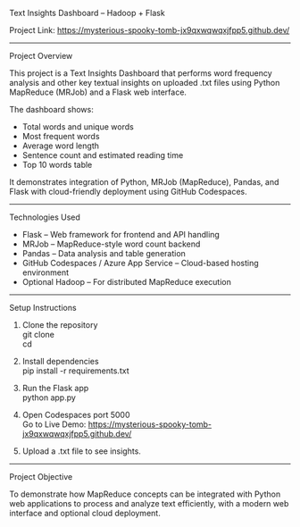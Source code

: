 Text Insights Dashboard – Hadoop + Flask

Project Link: https://mysterious-spooky-tomb-jx9qxwqwqxjfpp5.github.dev/

---

Project Overview

This project is a Text Insights Dashboard that performs word frequency analysis and other key textual insights on uploaded .txt files using Python MapReduce (MRJob) and a Flask web interface.  

The dashboard shows:  
- Total words and unique words  
- Most frequent words  
- Average word length  
- Sentence count and estimated reading time  
- Top 10 words table  

It demonstrates integration of Python, MRJob (MapReduce), Pandas, and Flask with cloud-friendly deployment using GitHub Codespaces.

---

Technologies Used

- Flask – Web framework for frontend and API handling  
- MRJob – MapReduce-style word count backend  
- Pandas – Data analysis and table generation  
- GitHub Codespaces / Azure App Service – Cloud-based hosting environment  
- Optional Hadoop – For distributed MapReduce execution  

---

Setup Instructions

1. Clone the repository  
   git clone <your-repo-url>  
   cd <repo-folder>

2. Install dependencies  
   pip install -r requirements.txt

3. Run the Flask app  
   python app.py

4. Open Codespaces port 5000  
   Go to Live Demo: https://mysterious-spooky-tomb-jx9qxwqwqxjfpp5.github.dev/

5. Upload a .txt file to see insights.

---

Project Objective

To demonstrate how MapReduce concepts can be integrated with Python web applications to process and analyze text efficiently, with a modern web interface and optional cloud deployment.
